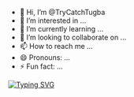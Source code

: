 - 👋 Hi, I’m @TryCatchTugba
- 👀 I’m interested in ...
- 🌱 I’m currently learning ...
- 💞️ I’m looking to collaborate on ...
- 📫 How to reach me ...
- 😄 Pronouns: ...
- ⚡ Fun fact: ...

[![Typing SVG](https://readme-typing-svg.herokuapp.com?size=24&color=F7DC6F&lines=Tuğba+Kılıç;Tester;GitHub+User)](https://git.io/typing-svg)
